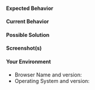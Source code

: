 <!--- Provide a general summary of the issue in the Title above -->

#### Expected Behavior
<!--- If you're describing a bug, tell us what should happen -->
<!--- If you're suggesting a change/improvement, tell us how it should work -->

#### Current Behavior
<!--- If describing a bug, tell us what happens instead of the expected behavior -->
<!--- If suggesting a change/improvement, explain the difference from current behavior -->

#### Possible Solution
<!--- OPTIONAL: Suggest a fix/reason for the bug or ideas how to implement a feature. -->

#### Screenshot(s)
<!--- OPTIONAL: Drag and drop any applicable screenshots/images. -->

#### Your Environment
<!--- Include as many relevant details about the environment you experienced the bug in -->
* Browser Name and version:
* Operating System and version:
